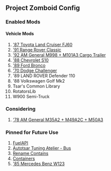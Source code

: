 ## Project Zomboid Config 


### Enabled Mods 

#### Vehicle Mods 
1. ['87 Toyota Land Cruiser FJ60](https://steamcommunity.com/sharedfiles/filedetails/?id=2489148104)
2. ['91 Range Rover Classic](https://steamcommunity.com/sharedfiles/filedetails/?id=2409333430) 
3. ['92 AM General M998 + M101A3 Cargo Trailer](https://steamcommunity.com/sharedfiles/filedetails/?id=2642541073) 
4. ['88 Chevrolet S10](https://steamcommunity.com/sharedfiles/filedetails/?id=2886832936)
5. ['89 Ford Bronco](https://steamcommunity.com/sharedfiles/filedetails/?id=2886833398)
6. ['70 Dodge Challenger](https://steamcommunity.com/sharedfiles/filedetails/?id=2873290424)
7. '89 LAND ROVER Defender 110
8. '88 Volkswagen Golf Mk2
9. Tsar's Common Library 
10. RotatorsLib
11. W900 Semi-Truck 

### Considering 
1. ['78 AM General M35A2 + M49A2C + M50A3](https://steamcommunity.com/sharedfiles/filedetails/?id=2799152995) 


### Pinned for Future Use
1. [FuelAPI](https://steamcommunity.com/sharedfiles/filedetails/?id=2688538916)
2. [Autotsar Tuning Atelier - Bus](https://steamcommunity.com/sharedfiles/filedetails/?id=2592358528) 
3. [Rename Contains](https://steamcommunity.com/sharedfiles/filedetails/?id=2880687295)
4. [Containers](https://steamcommunity.com/sharedfiles/filedetails/?id=2625625421) 
5. ['85 Mercedes Benz W123](https://steamcommunity.com/sharedfiles/filedetails/?id=2469388752) 
